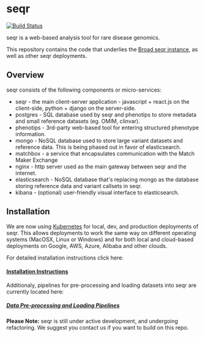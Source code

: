 
seqr 
====
[![Build Status](https://travis-ci.org/macarthur-lab/seqr.svg?branch=master)](https://travis-ci.org/macarthur-lab/seqr)

seqr is a web-based analysis tool for rare disease genomics.

This repository contains the code that underlies the [Broad seqr instance](http://seqr.broadinstitute.org), as well as other seqr deployments.

## Overview

seqr consists of the following components or micro-services:
- seqr - the main client-server application - javascript + react.js on the client-side, python + django on the server-side.
- postgres - SQL database used by seqr and phenotips to store metadata and small reference datasets (eg. OMIM, clinvar).
- phenotips - 3rd-party web-based tool for entering structured phenotype information.
- mongo - NoSQL database used to store large variant datasets and reference data. This is being phased out in favor of elasticsearch.
- matchbox - a service that encapsulates communication with the Match Maker Exchange
- nginx - http server used as the main gateway between seqr and the internet.
- elasticsearch - NoSQL database that's replacing mongo as the database storing reference data and variant callsets in seqr.
- kibana - (optional) user-friendly visual interface to elasticsearch.


## Installation

We are now using [Kubernetes](https://kubernetes.io/) for local, dev, and production deployments of seqr. This allows  deployments to work the same way on different operating systems (MacOSX, Linux or Windows) and for both local and cloud-based deployments on Google, AWS, Azure, Alibaba and other clouds.

For detailed installation instructions click here:

#### [Installation Instructions](https://github.com/macarthur-lab/seqr/blob/master/deploy/kubernetes/README.md)


Additionaly, pipelines for pre-processing and loading datasets into seqr are currently located here:

##### [Data Pre-processing and Loading Pipelines](https://github.com/macarthur-lab/hail-elasticsearch-pipelines)
  
**Please Note:** seqr is still under active development, and undergoing refactoring. We suggest you contact us if you want to build on this repo.



